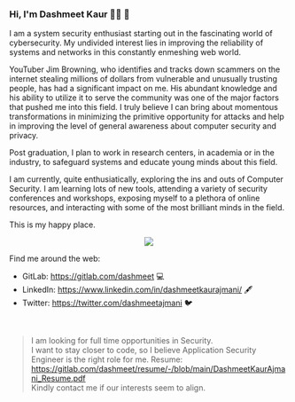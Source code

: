 ### Hi, I'm Dashmeet Kaur 👩‍💻 👋

I am a system security enthusiast starting out in the fascinating world of cybersecurity. My undivided interest lies in improving the reliability of systems and networks in this constantly enmeshing web world.

YouTuber Jim Browning, who identifies and tracks down scammers on the internet stealing millions of dollars from vulnerable and unusually trusting people, has had a significant impact on me. His abundant knowledge and his ability to utilize it to serve the community was one of the major factors that pushed me into this field. I truly believe I can bring about momentous transformations in minimizing the primitive opportunity for attacks and help in improving the level of general awareness about computer security and privacy.

Post graduation, I plan to work in research centers, in academia or in the industry, to safeguard systems and educate young minds about this field.

I am currently, quite enthusiatically, exploring the ins and outs of Computer Security. I am learning lots of new tools, attending a variety of security conferences and workshops, exposing myself to a plethora of online resources, and interacting with some of the most brilliant minds in the field.

This is my happy place.

<p align="center">
  <img src="https://media.giphy.com/media/damUMYvgrroqw2hxSu/giphy.gif" />
</p>

Find me around the web:
- GitLab: https://gitlab.com/dashmeet 💻
- LinkedIn: https://www.linkedin.com/in/dashmeetkaurajmani/ 🖋️
- Twitter: https://twitter.com/dashmeetajmani 🐦

</br>

> I am looking for full time opportunities in Security.\
> I want to stay closer to code, so I believe Application Security Engineer is the right role for me.
> Resume: https://gitlab.com/dashmeet/resume/-/blob/main/DashmeetKaurAjmani_Resume.pdf \
> Kindly contact me if our interests seem to align.
